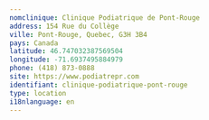 ```yaml
---
nomclinique: Clinique Podiatrique de Pont-Rouge
address: 154 Rue du Collège
ville: Pont-Rouge, Quebec, G3H 3B4
pays: Canada
latitude: 46.747032387569504
longitude: -71.6937495884979
phone: (418) 873-0888
site: https://www.podiatrepr.com
identifiant: clinique-podiatrique-pont-rouge
type: location
i18nlanguage: en
---
```

